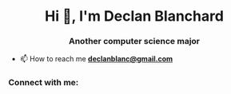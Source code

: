 <h1 align="center">Hi 👋, I'm Declan Blanchard</h1>
<h3 align="center">Another computer science major</h3>

- 📫 How to reach me **declanblanc@gmail.com**

<h3 align="left">Connect with me:</h3>
<p align="left">
</p>
